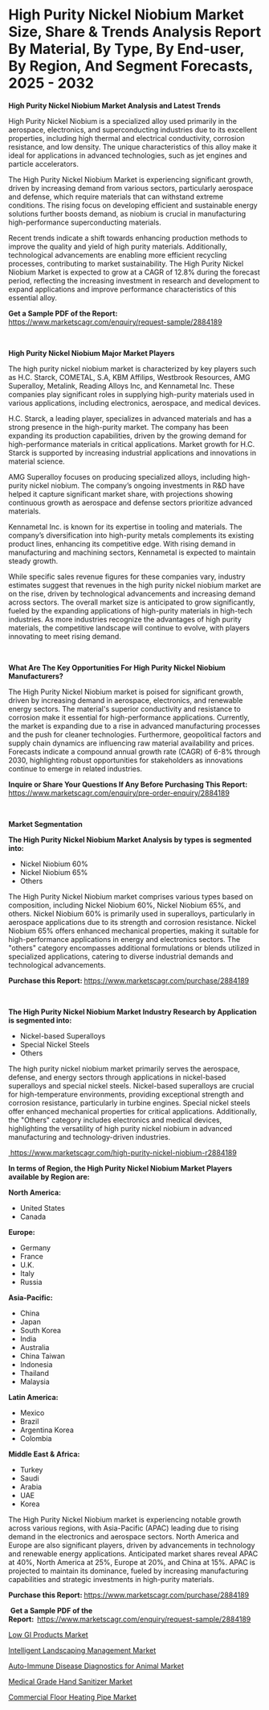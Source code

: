 <p><h1>High Purity Nickel Niobium Market Size, Share & Trends Analysis Report By Material, By Type, By End-user, By Region, And Segment Forecasts, 2025 - 2032</h1></p><p><strong>High Purity Nickel Niobium Market Analysis and Latest Trends</strong></p>
<p><p>High Purity Nickel Niobium is a specialized alloy used primarily in the aerospace, electronics, and superconducting industries due to its excellent properties, including high thermal and electrical conductivity, corrosion resistance, and low density. The unique characteristics of this alloy make it ideal for applications in advanced technologies, such as jet engines and particle accelerators.</p><p>The High Purity Nickel Niobium Market is experiencing significant growth, driven by increasing demand from various sectors, particularly aerospace and defense, which require materials that can withstand extreme conditions. The rising focus on developing efficient and sustainable energy solutions further boosts demand, as niobium is crucial in manufacturing high-performance superconducting materials.</p><p>Recent trends indicate a shift towards enhancing production methods to improve the quality and yield of high purity materials. Additionally, technological advancements are enabling more efficient recycling processes, contributing to market sustainability. The High Purity Nickel Niobium Market is expected to grow at a CAGR of 12.8% during the forecast period, reflecting the increasing investment in research and development to expand applications and improve performance characteristics of this essential alloy.</p></p>
<p><strong>Get a Sample PDF of the Report:&nbsp;</strong> <a href="https://www.marketscagr.com/enquiry/request-sample/2884189?utm_campaign=1848&utm_medium=2&utm_source=Github&utm_content=ia&utm_term=13032025&utm_id=high-purity-nickel-niobium">https://www.marketscagr.com/enquiry/request-sample/2884189</a></p>
<p>&nbsp;</p>
<p><strong>High Purity Nickel Niobium Major Market Players</strong></p>
<p><p>The high purity nickel niobium market is characterized by key players such as H.C. Starck, COMETAL, S.A, KBM Affilips, Westbrook Resources, AMG Superalloy, Metalink, Reading Alloys Inc, and Kennametal Inc. These companies play significant roles in supplying high-purity materials used in various applications, including electronics, aerospace, and medical devices.</p><p>H.C. Starck, a leading player, specializes in advanced materials and has a strong presence in the high-purity market. The company has been expanding its production capabilities, driven by the growing demand for high-performance materials in critical applications. Market growth for H.C. Starck is supported by increasing industrial applications and innovations in material science.</p><p>AMG Superalloy focuses on producing specialized alloys, including high-purity nickel niobium. The company’s ongoing investments in R&D have helped it capture significant market share, with projections showing continuous growth as aerospace and defense sectors prioritize advanced materials. </p><p>Kennametal Inc. is known for its expertise in tooling and materials. The company’s diversification into high-purity metals complements its existing product lines, enhancing its competitive edge. With rising demand in manufacturing and machining sectors, Kennametal is expected to maintain steady growth.</p><p>While specific sales revenue figures for these companies vary, industry estimates suggest that revenues in the high purity nickel niobium market are on the rise, driven by technological advancements and increasing demand across sectors. The overall market size is anticipated to grow significantly, fueled by the expanding applications of high-purity materials in high-tech industries. As more industries recognize the advantages of high purity materials, the competitive landscape will continue to evolve, with players innovating to meet rising demand.</p></p>
<p>&nbsp;</p>
<p><strong>What Are The Key Opportunities For High Purity Nickel Niobium Manufacturers?</strong></p>
<p><p>The High Purity Nickel Niobium market is poised for significant growth, driven by increasing demand in aerospace, electronics, and renewable energy sectors. The material's superior conductivity and resistance to corrosion make it essential for high-performance applications. Currently, the market is expanding due to a rise in advanced manufacturing processes and the push for cleaner technologies. Furthermore, geopolitical factors and supply chain dynamics are influencing raw material availability and prices. Forecasts indicate a compound annual growth rate (CAGR) of 6-8% through 2030, highlighting robust opportunities for stakeholders as innovations continue to emerge in related industries.</p></p>
<p><strong>Inquire or Share Your Questions If Any Before Purchasing This Report:</strong> <a href="https://www.marketscagr.com/enquiry/pre-order-enquiry/2884189?utm_campaign=1848&utm_medium=2&utm_source=Github&utm_content=ia&utm_term=13032025&utm_id=high-purity-nickel-niobium">https://www.marketscagr.com/enquiry/pre-order-enquiry/2884189</a></p>
<p>&nbsp;</p>
<p><strong>Market Segmentation</strong></p>
<p><strong>The High Purity Nickel Niobium Market Analysis by types is segmented into:</strong></p>
<p><ul><li>Nickel Niobium 60%</li><li>Nickel Niobium 65%</li><li>Others</li></ul></p>
<p><p>The High Purity Nickel Niobium market comprises various types based on composition, including Nickel Niobium 60%, Nickel Niobium 65%, and others. Nickel Niobium 60% is primarily used in superalloys, particularly in aerospace applications due to its strength and corrosion resistance. Nickel Niobium 65% offers enhanced mechanical properties, making it suitable for high-performance applications in energy and electronics sectors. The "others" category encompasses additional formulations or blends utilized in specialized applications, catering to diverse industrial demands and technological advancements.</p></p>
<p><strong>Purchase this Report:&nbsp;</strong><a href="https://www.marketscagr.com/purchase/2884189?utm_campaign=1848&utm_medium=2&utm_source=Github&utm_content=ia&utm_term=13032025&utm_id=high-purity-nickel-niobium">https://www.marketscagr.com/purchase/2884189</a></p>
<p>&nbsp;</p>
<p><strong>The High Purity Nickel Niobium Market Industry Research by Application is segmented into:</strong></p>
<p><ul><li>Nickel-based Superalloys</li><li>Special Nickel Steels</li><li>Others</li></ul></p>
<p><p>The high purity nickel niobium market primarily serves the aerospace, defense, and energy sectors through applications in nickel-based superalloys and special nickel steels. Nickel-based superalloys are crucial for high-temperature environments, providing exceptional strength and corrosion resistance, particularly in turbine engines. Special nickel steels offer enhanced mechanical properties for critical applications. Additionally, the "Others" category includes electronics and medical devices, highlighting the versatility of high purity nickel niobium in advanced manufacturing and technology-driven industries.</p></p>
<p><a href="https://www.marketscagr.com/high-purity-nickel-niobium-r2884189?utm_campaign=1848&utm_medium=2&utm_source=Github&utm_content=ia&utm_term=13032025&utm_id=high-purity-nickel-niobium">&nbsp;https://www.marketscagr.com/high-purity-nickel-niobium-r2884189</a></p>
<p><strong>In terms of Region, the High Purity Nickel Niobium Market Players available by Region are:</strong></p>
<p>
    <p> <strong> North America: </strong>
        <ul>
            <li>United States</li>
            <li>Canada</li>
        </ul>
        </p> 
    <p> <strong> Europe: </strong>
        <ul>
            <li>Germany</li>
            <li>France</li>
            <li>U.K.</li>
            <li>Italy</li>
            <li>Russia</li>
        </ul>
        </p> 
    <p> <strong> Asia-Pacific: </strong>
        <ul>
            <li>China</li>
            <li>Japan</li>
            <li>South Korea</li>
            <li>India</li>
            <li>Australia</li>
            <li>China Taiwan</li>
            <li>Indonesia</li>
            <li>Thailand</li>
            <li>Malaysia</li>
        </ul>
        </p> 
    <p> <strong> Latin America: </strong>
        <ul>
            <li>Mexico</li>
            <li>Brazil</li>
            <li>Argentina Korea</li>
            <li>Colombia</li>
        </ul>
        </p> 
    <p> <strong> Middle East & Africa: </strong>
        <ul>
            <li>Turkey</li>
            <li>Saudi</li>
            <li>Arabia</li>
            <li>UAE</li>
            <li>Korea</li>
        </ul>
    </p>
    </p>
<p><p>The High Purity Nickel Niobium market is experiencing notable growth across various regions, with Asia-Pacific (APAC) leading due to rising demand in the electronics and aerospace sectors. North America and Europe are also significant players, driven by advancements in technology and renewable energy applications. Anticipated market shares reveal APAC at 40%, North America at 25%, Europe at 20%, and China at 15%. APAC is projected to maintain its dominance, fueled by increasing manufacturing capabilities and strategic investments in high-purity materials.</p></p>
<p><strong>Purchase this Report: </strong><a href="https://www.marketscagr.com/purchase/2884189?utm_campaign=1848&utm_medium=2&utm_source=Github&utm_content=ia&utm_term=13032025&utm_id=high-purity-nickel-niobium">https://www.marketscagr.com/purchase/2884189</a></p>
<p>&nbsp;<strong>Get a Sample PDF of the Report:&nbsp;&nbsp;</strong><a href="https://www.marketscagr.com/enquiry/request-sample/2884189?utm_campaign=1848&utm_medium=2&utm_source=Github&utm_content=ia&utm_term=13032025&utm_id=high-purity-nickel-niobium">https://www.marketscagr.com/enquiry/request-sample/2884189</a></p>
<p><strong></strong></p>
<p><p><a href="https://github.com/marloy8/Market-Research-Report-List-7/blob/main/low-gi-products-market.md?utm_campaign=1848&utm_medium=2&utm_source=Github&utm_content=ia&utm_term=13032025&utm_id=high-purity-nickel-niobium">Low GI Products Market</a></p><p><a href="https://github.com/shapurforouz/Market-Research-Report-List-1/blob/main/intelligent-landscaping-management-market.md?utm_campaign=1848&utm_medium=2&utm_source=Github&utm_content=ia&utm_term=13032025&utm_id=high-purity-nickel-niobium">Intelligent Landscaping Management Market</a></p><p><a href="https://github.com/siriyagayo/Market-Research-Report-List-1/blob/main/auto-immune-disease-diagnostics-for-animal-market.md?utm_campaign=1848&utm_medium=2&utm_source=Github&utm_content=ia&utm_term=13032025&utm_id=high-purity-nickel-niobium">Auto-Immune Disease Diagnostics for Animal Market</a></p><p><a href="https://github.com/klinzenisaa/Market-Research-Report-List-1/blob/main/medical-grade-hand-sanitizer-market.md?utm_campaign=1848&utm_medium=2&utm_source=Github&utm_content=ia&utm_term=13032025&utm_id=high-purity-nickel-niobium">Medical Grade Hand Sanitizer Market</a></p><p><a href="https://github.com/WillieWoodard/Market-Research-Report-List-7/blob/main/commercial-floor-heating-pipe-market.md?utm_campaign=1848&utm_medium=2&utm_source=Github&utm_content=ia&utm_term=13032025&utm_id=high-purity-nickel-niobium">Commercial Floor Heating Pipe Market</a></p></p>